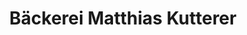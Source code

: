 ---
title: "Bäckerei Matthias Kutterer"
url: /markgroeningen/baeckerei-matthias-kutterer/
shop: Bäckerei
---